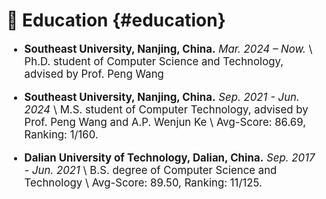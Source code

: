 # 📖 Education {#education}

<div class='paper-box-text' style="font-size: larger;" markdown="1">

- **Southeast University, Nanjing, China.** *Mar. 2024 – Now.* \\
  Ph.D. student of Computer Science and Technology, advised by Prof. Peng Wang

- **Southeast University, Nanjing, China.** *Sep. 2021 - Jun. 2024* \\
  M.S. student of Computer Technology, advised by Prof. Peng Wang and A.P. Wenjun Ke \\
  Avg-Score: 86.69, Ranking: 1/160.

- **Dalian University of Technology, Dalian, China.** *Sep. 2017 - Jun. 2021* \\
  B.S. degree of Computer Science and Technology \\
  Avg-Score: 89.50, Ranking: 11/125.

</div>
